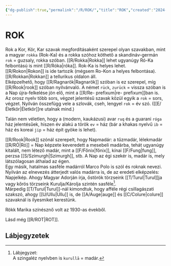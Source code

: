```yaml
---
{"dg-publish":true,"permalink":"/R/ROK/","title":"ROK","created":"2024-10-24T02:27","updated":"2025-07-03T01:16"}
---
```



# ROK

Rok a Kor, Kör, Kar szavak megfordításaként szerepel olyan szavakban, mint a magyar `rokka` (Rok-Ka) és a rokka szóhoz köthető a skandináv-germán `rok` = guzsaly, rokka szóban. [[R/Rokka\|Rokka]] lehet ugyanúgy Ró-Ka felbontású is mint [[R/Róka\|róka]]. Rok-Ka is helyes lehet.  
[[R/Rokon\|Rokon]] is ide tartozik (mégsem Ro-Kon a helyes felbontása). [[R/Rokkan\|Rokkan]] a tellurikus oldalon áll.  
Elképzelhető, hogy [[R/Ragnarök\|Ragnarök]] szóban is ez szerepel, míg [[R/Rook\|rook]] szóban nyilvánvaló. A német `rück`, `zurück` = vissza szóban is a Nap újra-felkelése jön elő, mint a [[R/Re- prefixum\|re- prefixum]]ban is.  
Az orosz nyelv több sors, végzet jelentésű szavak közül egyik a `rok` = sors, végzet. Nyilván összefügg vele a szlovák, cseh, lengyel `rok` = év szó. ([[E/Életkör\|Életkör]]re utalnak mind.)  

Talán nem véletlen, hogy a (modern, kaukázusi) avar `ruq` és a guarani `róga` ház jelentésűek, hiszen év alakú a török `ev` = ház (bár a khakas nyelvű `ib` = ház és koreai `jip` = ház épít gyöke is lehet).

[[R/Rook\|Rook]] szónál szerepelt, hogy Napmadár: a tűzmadár, lélekmadár [[R/RÓ\|Ró]] = Nap képzete keveredett a mesebeli madárba, tehát ugyanúgy kitalált, nem létező madár, mint a [[F/Főnix\|főnix]], kínai [[F/Fung\|fung]], perzsa [[S/Szimurgh\|Szimurgh]], stb. A Nap az égi szekér is, madár is, mely látszólagosan áthalad az égen.  
Egy másik, hatalmas sasféle madárról Marco Polo is szól és roknak nevezi. Nyilván az elnevezés átterjedt valós madárra is, de az eredeti elképzelés: Napjelkép. Ahogy Magyar Adorján írja, őstörök törzseink [[T/Turul\|Turul]]ja vagy kőrös törzseink Kurulja/Károlja szintén sasféle[^1].  
Márpedig [[T/Turul\|Turul]]-nál kimondtuk, hogy afféle régi csillagászati szakszó, ahogy [[U/Ullu\|Ullu]] is, de [[A/Auge\|auge]] és [[C/Colure\|colure]] szavaknál is ilyesmiket kerestünk.  

Rökk Marika színésznő volt az 1930-as évekből.  
  
Lásd még [[R/ROT\|ROT]].  

## Lábjegyzetek

[^1]: Lábjegyzet:  
A szingaléz nyelvben is `kurullā` = madár.  